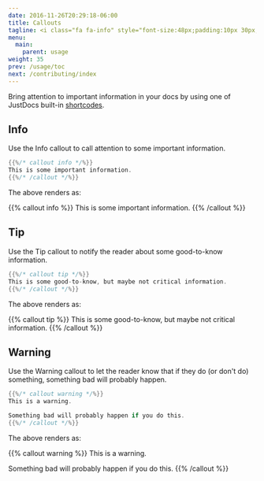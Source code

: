 ```yaml
---
date: 2016-11-26T20:29:18-06:00
title: Callouts
tagline: <i class="fa fa-info" style="font-size:48px;padding:10px 30px;"></i><i class="fa fa-lightbulb-o" style="font-size:48px;padding:10px 30px;"></i><i class="fa fa-warning" style="font-size:48px;padding:10px 30px;"></i></br>Bring attention to important information using JustDocs callouts.
menu:
  main:
    parent: usage
weight: 35
prev: /usage/toc
next: /contributing/index
---
```


Bring attention to important information in your docs by using one of JustDocs built-in [shortcodes](https://gohugo.io/extras/shortcodes/).

## Info

Use the Info callout to call attention to some important information.

```go
{{%/* callout info */%}}
This is some important information.
{{%/* /callout */%}}
```

The above renders as:

{{% callout info %}}
This is some important information.
{{% /callout %}}

## Tip

Use the Tip callout to notify the reader about some good-to-know information.

```go
{{%/* callout tip */%}}
This is some good-to-know, but maybe not critical information.
{{%/* /callout */%}}
```

The above renders as:

{{% callout tip %}}
This is some good-to-know, but maybe not critical information.
{{% /callout %}}


## Warning

Use the Warning callout to let the reader know that if they do (or don't do) something, something bad will probably happen.

```go
{{%/* callout warning */%}}
This is a warning.

Something bad will probably happen if you do this.
{{%/* /callout */%}}
```

The above renders as:

{{% callout warning %}}
This is a warning.

Something bad will probably happen if you do this.
{{% /callout %}}
